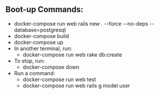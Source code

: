 ## Boot-up Commands:

- docker-compose run web rails new . --force --no-deps --database=postgresql
- docker-compose build
- docker-compose up
- In another terminal, run:
  - docker-compose run web rake db:create
- To stop, run:
  - docker-compose down
- Run a command:
  - docker-compose run web test
  - docker-compose run web rails g model user